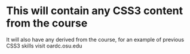 <h1>This will contain any CSS3 content from the course</h1>
<p>It will also have any derived from the course, for an example of previous CSS3 skills visit oardc.osu.edu</p>
